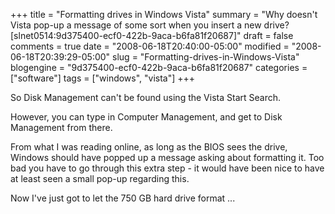 +++
title = "Formatting drives in Windows Vista"
summary = "Why doesn't Vista pop-up a message of some sort when you insert a new drive? [slnet0514:9d375400-ecf0-422b-9aca-b6fa81f20687]"
draft = false
comments = true
date = "2008-06-18T20:40:00-05:00"
modified = "2008-06-18T20:39:29-05:00"
slug = "Formatting-drives-in-Windows-Vista"
blogengine = "9d375400-ecf0-422b-9aca-b6fa81f20687"
categories = ["software"]
tags = ["windows", "vista"]
+++

<p>
So Disk Management can&#39;t be found using the Vista Start Search. 
</p>
<p>
However, you can&nbsp;type in&nbsp;Computer Management, and get to Disk Management from there. 
</p>
<p>
From what I was reading online, as long as the BIOS sees the drive, Windows should have popped up a message asking about formatting it. Too bad you have to go through this extra step - it would have been nice to have at least seen a small pop-up regarding this. 
</p>
<p>
Now I&#39;ve just got to let the 750 GB hard drive format ... 
</p>

